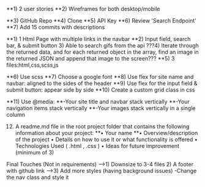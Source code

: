 **1) 2 user stories
**2) Wireframes for both desktop/mobile

**3) GitHub Repo
**4) Clone
**5) API Key
**6) Review 'Search Endpoint'
**7) Add 15 commits with descriptions

**1) 1 Html Page with multiple links in the navbar
**2) Input field, search bar, & submit button
3) Able to search gifs from the api
???4) Iterate through the returned data, and for each returned object in the array, find an image in the returned JSON and append that image to the screen???
**5) 3 files:html,css,scss,js

**6) Use scss
**7) Choose a google font
**8) Use flex for site name and navbar: aligned to the sides of the header
**9) Use flex for the input field & submit button: appear side by side
**10) Create a custom grid class in css

**11) Use @media:
**-Your site title and navbar stack vertically
**-Your navigation items stack vertically
**-Your images stack vertically in a single column

12) A readme.md file in the root project folder that contains the following information about your project:
**• Your name
**• Overview/description of the project
• Details on how to use it or what functionality is offered
• Technologies Used ( .html , .css )
• Ideas for future improvement (minimum of 3)

Final Touches (Not in requirements)
-->1) Downsize to 3-4 files
2) A footer with github link
-->3) Add more styles (having background issues)
 -Change the nav class and style it